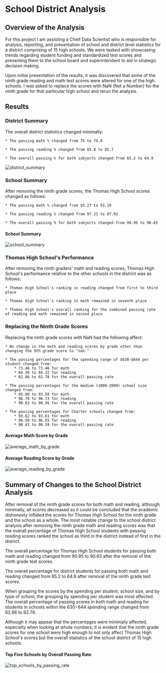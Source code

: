 # School District Analysis

## Overview of the Analysis

For this project I am assisting a Chief Data Scientist who is responsible for analysis, reporting, and presentation of school and district level statistics for a district comprising of 15 high schools.  We were tasked with showcasing trends regarding student funding and standardized test scores and presenting them to the school board and superintendent to aid in strategic decision making.  

Upon initial presentation of the results, it was discovered that some of the ninth grade reading and math test scores were altered for one of the high schools.  I was asked to replace the scores with NaN (Not a Number) for the ninth grade for that particular high school and rerun the analysis.  

## Results

### District Summary

The overall district statistics changed minimally:
    
    * The passing math % changed from 75 to 74.8

    * The passing reading % changed from 85.8 to 85.7

    * The overall passing % for both subjects changed from 65.2 to 64.9
    
    
![district_summary](https://user-images.githubusercontent.com/90982811/138800452-b7bda7ae-c585-418a-bd9d-37b6a87ef239.png)

### School Summary

After removing the ninth grade scores, the Thomas High School scores changed as follows:
    
    * The passing math % changed from 93.27 to 93.19

    * The passing reading % changed from 97.31 to 97.02

    * The overall passing % for both subjects changed from 90.95 to 90.63
    
#### School Summary    
![school_summary](https://user-images.githubusercontent.com/90982811/138800490-8e8ac568-fb79-4a76-a043-a06fac0df27f.png)

### Thomas High School's Performance

After removing the ninth graders' math and reading scores, Thomas High School's performance relative to the other schools in the district was as follows:
    
    * Thomas High School's ranking in reading changed from first to third place

    * Thomas High School's ranking in math remained in seventh place

    * Thomas High School's overall ranking for the combined passing rate of reading and math remained in second place

### Replacing the Ninth Grade Scores

Replacing the ninth grade scores with NaN had the following affect:

    * No change in the math and reading scores by grade other than changing the 9th grade score to "nan."  

    * The passing percentages for the spending range of $630-$644 per student changed from:
        * 73.48 to 73.46 for math
        * 84.39 to 84.32 for reading
        * 62.86 to 62.78 for the overall passing rate
    
    * The passing percentages for the medium (1000-2000) school size changed from:
        * 93.60 to 93.58 for math
        * 96.79 to 96.73 for reading
        * 90.62 to 90.56 for the overall passing rate
    
    * The passing percentages for Charter schools changed from:
        * 93.62 to 93.61 for math
        * 96.59 to 96.55 for reading
        * 90.43 to 90.39 for the overall passing rate

#### Average Math Score by Grade
![average_math_by_grade](https://user-images.githubusercontent.com/90982811/138800603-56f7dece-af32-41eb-a85b-cb30c6388f44.png)

#### Average Reading Score by Grade
![average_reading_by_grade](https://user-images.githubusercontent.com/90982811/138800619-c0106f65-ad60-4e35-96ee-57684c835320.png)

## Summary of Changes to the School District Analysis

After removal of the ninth grade scores for both math and reading, although minimally, all scores decreased so it could be concluded that the academic dishonesty inflated the scores for Thomas High School for the ninth grade and the school as a whole.  The most notable change to the school district analysis after removing the ninth grade math and reading scores was that the overall percentage of Thomas High School students with passing reading scores ranked the school as third in the district instead of first in the district.

The overall percentage for Thomas High School students for passing both math and reading changed from 90.95 to 90.63 after the removal of the ninth grade test scores.

The overall percentage for district students for passing both math and reading changed from 65.2 to 64.9 after removal of the ninth grade test scores.

When grouping the scores by the spending per student, school size, and by type of school, the grouping by spending per student was most affected.  The overall percentage of passing scores in both math and reading for students in schools within the $630-$644 spending range changed from 62.86 to 62.78.

Although it may appear that the percentages were minimally affected, especially when looking at whole numbers, it is evident that the ninth grade scores for one school were high enough to not only affect Thomas High School's scores but the overall statistics of the school district of 15 high schools.

#### Top Five Schools by Overall Passing Rate
![top_schools_by_passing_rate](https://user-images.githubusercontent.com/90982811/138800709-0c5aba1f-cc39-4e9e-a38d-9004da1aa764.png)



